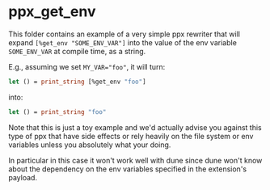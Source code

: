 # ppx_get_env

This folder contains an example of a very simple ppx rewriter that will expand
`[%get_env "SOME_ENV_VAR"]` into the value of the env variable `SOME_ENV_VAR` at compile time,
as a string.

E.g., assuming we set `MY_VAR="foo"`, it will turn:

```ocaml
let () = print_string [%get_env "foo"]
```

into:

```ocaml
let () = print_string "foo"
```

Note that this is just a toy example and we'd actually advise you against this type of ppx
that have side effects or rely heavily on the file system or env variables unless you absolutely
what your doing.

In particular in this case it won't work well with dune since dune won't know about the dependency
on the env variables specified in the extension's payload.
